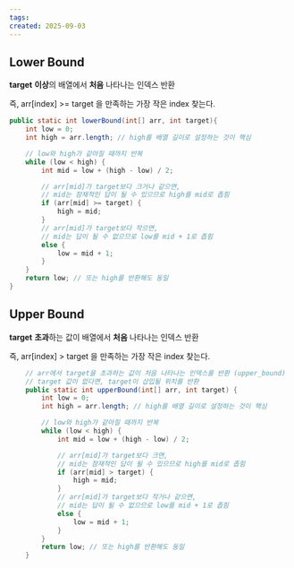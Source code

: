 ```yaml
---
tags: 
created: 2025-09-03
---
```

## Lower Bound
**target** **이상**의 배열에서 **처음** 나타나는 인덱스 반환

즉, arr\[index] >= target 을 만족하는 가장 작은 index 찾는다.

```java
public static int lowerBound(int[] arr, int target){
	int low = 0;
	int high = arr.length; // high를 배열 길이로 설정하는 것이 핵심

    // low와 high가 같아질 때까지 반복
    while (low < high) {
        int mid = low + (high - low) / 2;

        // arr[mid]가 target보다 크거나 같으면,
        // mid는 잠재적인 답이 될 수 있으므로 high를 mid로 좁힘
        if (arr[mid] >= target) {
            high = mid;
        } 
        // arr[mid]가 target보다 작으면,
        // mid는 답이 될 수 없으므로 low를 mid + 1로 좁힘
        else {
            low = mid + 1;
        }
    }
    return low; // 또는 high를 반환해도 동일
}
```

## Upper Bound
**target** **초과**하는 값이 배열에서 **처음** 나타나는 인덱스 반환

즉, arr\[index] > target 을 만족하는 가장 작은 index 찾는다.

```java
    // arr에서 target을 초과하는 값이 처음 나타나는 인덱스를 반환 (upper_bound)
    // target 값이 없다면, target이 삽입될 위치를 반환
    public static int upperBound(int[] arr, int target) {
        int low = 0;
        int high = arr.length; // high를 배열 길이로 설정하는 것이 핵심

        // low와 high가 같아질 때까지 반복
        while (low < high) {
            int mid = low + (high - low) / 2;

            // arr[mid]가 target보다 크면,
            // mid는 잠재적인 답이 될 수 있으므로 high를 mid로 좁힘
            if (arr[mid] > target) {
                high = mid;
            } 
            // arr[mid]가 target보다 작거나 같으면,
            // mid는 답이 될 수 없으므로 low를 mid + 1로 좁힘
            else {
                low = mid + 1;
            }
        }
        return low; // 또는 high를 반환해도 동일
    }

```
